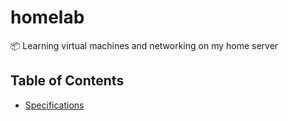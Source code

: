 # homelab
📦 Learning virtual machines and networking on my home server

## Table of Contents

- [Specifications](/specs.md)

